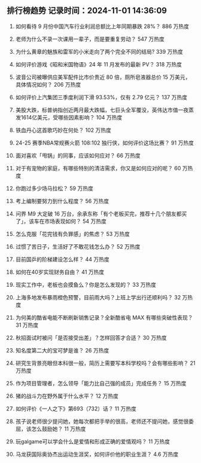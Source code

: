 
## 排行榜趋势 记录时间：2024-11-01 14:36:09
  
  1. 如何看待 9 月份中国汽车行业利润总额比上年同期暴跌 28%？ 886 万热度
    
  2. 老师为什么不录一次课用一辈子，而是要重复劳动？ 547 万热度
    
  3. 为什么黄章的魅族和雷军的小米走向了两个完全不同的结局? 339 万热度
    
  4. 如何评价游戏《昭和米国物语》24 年 11 月发布的最新 PV？ 318 万热度
    
  5. 波音公司被曝供应美军配件比市价贵近 80 倍，厕所皂液器总价 15 万美元，具体情况如何？ 206 万热度
    
  6. 如何评价上汽集团三季度利润下滑 93.53%，仅有 2.79 亿元？ 137 万热度
    
  7. 美股大跌，标普纳指创近两月最大跌幅，七巨头全军覆没，英伟达市值一夜蒸发1614亿美元，受哪些因素影响？ 104 万热度
    
  8. 铁血丹心这首歌巧妙在何处？ 102 万热度
    
  9. 24-25 赛季NBA常规赛火箭 108:102 独行侠，如何评价这场比赛？ 91 万热度
    
  10. 面对喜欢「甩锅」的同事，应该如何应对？ 66 万热度
    
  11. 对于有宠物的家庭，有哪些特别的清洁需求，你又是如何应对的呢？ 60 万热度
    
  12. 你跑过多少场马拉松？ 59 万热度
    
  13. 考上编制要努力到什么程度？ 56 万热度
    
  14. 问界 M9 大定破 16 万台，余承东称「有个老板买完，推荐十几个朋友都买了」，该车在市场表现如何？ 54 万热度
    
  15. 怎么克服「花完钱有负罪感」的焦虑？ 53 万热度
    
  16. 过惯了苦日子，生活好了不敢花钱怎么办？ 52 万热度
    
  17. 目前国乒的阶梯建设怎么样？ 44 万热度
    
  18. 如何在40岁实现财务自由？ 41 万热度
    
  19. 现实工作中，老板也会摸鱼么？你是怎么发现的？ 33 万热度
    
  20. 上海多地发布暴雨橙色预警，目前雨大吗？上班上学出行还顺利吗？ 32 万热度
    
  21. 为何美的酷省电能不断刷新销售记录？全新酷省电 MAX 有哪些突破性表现？ 31 万热度
    
  22. 秋招面试时被问「是否接受出差」？怎样回答才合适？ 30 万热度
    
  23. 知名度第二大的宝可梦是谁？ 26 万热度
    
  24. 研究生背景亮眼但本科很一般，简历上需要写本科学校吗？会有哪些影响？ 21 万热度
    
  25. 作为项目管理者，怎么领导「能力比自己强的成员」完成任务？ 15 万热度
    
  26. 猪的战斗力在野外属于什么水平？ 12 万热度
    
  27. 如何评价《一人之下》第693（732）话？ 11 万热度
    
  28. 孩子说老师很少提问她，她每次都把手举的很高，老师还不提问她，感觉很委屈，该怎么鼓励她？ 11 万热度
    
  29. 玩galgame可以学会什么是爱情和形成正确的爱情观吗？ 11 万热度
    
  30. 马龙获国际奥协杰出运动生涯奖，如何评价他的职业生涯？ 4.6 万热度
    